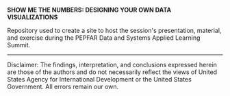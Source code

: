 **SHOW ME THE NUMBERS: DESIGNING YOUR OWN DATA VISUALIZATIONS**

Repository used to create a site to host the session's presentation, material, and exercise during the PEPFAR Data and Systems Applied Learning Summit.

---
Disclaimer: The findings, interpretation, and conclusions expressed herein are those of the authors and do not necessarily reflect the views of United States Agency for International Development or the United States Government. All errors remain our own.
